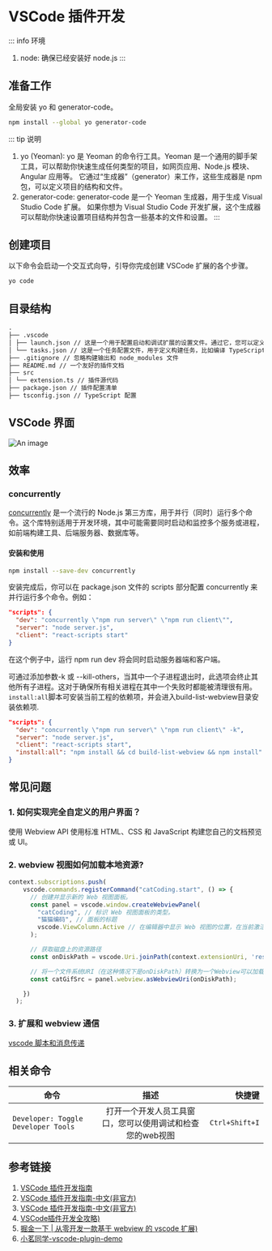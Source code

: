 # VSCode 插件开发

::: info 环境

1. node: 确保已经安装好 node.js
:::

## 准备工作

全局安装 yo 和 generator-code。

```sh
npm install --global yo generator-code
```

::: tip 说明

1. yo (Yeoman):
   yo 是 Yeoman 的命令行工具。Yeoman 是一个通用的脚手架工具，可以帮助你快速生成任何类型的项目，如网页应用、Node.js 模块、Angular 应用等。
   它通过“生成器”（generator）来工作，这些生成器是 npm 包，可以定义项目的结构和文件。
2. generator-code:
   generator-code 是一个 Yeoman 生成器，用于生成 Visual Studio Code 扩展。
   如果你想为 Visual Studio Code 开发扩展，这个生成器可以帮助你快速设置项目结构并包含一些基本的文件和设置。
:::

## 创建项目

以下命令会启动一个交互式向导，引导你完成创建 VSCode 扩展的各个步骤。

```sh
yo code
```

## 目录结构

```md
.
├── .vscode
│ ├── launch.json // 这是一个用于配置启动和调试扩展的设置文件。通过它，您可以定义如何启动扩展并在 VSCode 内置的调试器中调试它
│ └── tasks.json // 这是一个任务配置文件，用于定义构建任务，比如编译 TypeScript 到 JavaScript。当您运行构建任务时，VSCode 会根据此文件中的配置来执行相应的操作。
├── .gitignore // 忽略构建输出和 node_modules 文件
├── README.md // 一个友好的插件文档
├── src
│ └── extension.ts // 插件源代码
├── package.json // 插件配置清单
├── tsconfig.json // TypeScript 配置
```

## VSCode 界面

![An image](/images/notes/vscode-ui.png)

## 效率

### concurrently

[concurrently](https://github.com/open-cli-tools/concurrently) 是一个流行的 Node.js 第三方库，用于并行（同时）运行多个命令。这个库特别适用于开发环境，其中可能需要同时启动和监控多个服务或进程，如前端构建工具、后端服务器、数据库等。

#### 安装和使用

```sh
npm install --save-dev concurrently
```

安装完成后，你可以在 package.json 文件的 scripts 部分配置 concurrently 来并行运行多个命令。例如：

```json
"scripts": {  
  "dev": "concurrently \"npm run server\" \"npm run client\"",  
  "server": "node server.js",  
  "client": "react-scripts start"  
}
```

在这个例子中，运行 npm run dev 将会同时启动服务器端和客户端。

可通过添加参数-k 或 --kill-others，当其中一个子进程退出时，此选项会终止其他所有子进程。这对于确保所有相关进程在其中一个失败时都能被清理很有用。`install:all`脚本可安装当前工程的依赖项，并会进入build-list-webview目录安装依赖项.

```json
"scripts": {  
  "dev": "concurrently \"npm run server\" \"npm run client\" -k",  
  "server": "node server.js",  
  "client": "react-scripts start",
  "install:all": "npm install && cd build-list-webview && npm install"
}
```

## 常见问题

### 1. 如何实现完全自定义的用户界面？

使用 Webview API 使用标准 HTML、CSS 和 JavaScript 构建您自己的文档预览或 UI。

### 2. webview 视图如何加载本地资源?

```ts
context.subscriptions.push(
    vscode.commands.registerCommand("catCoding.start", () => {
      // 创建并显示新的 Web 视图面板。
      const panel = vscode.window.createWebviewPanel(
        "catCoding", // 标识 Web 视图面板的类型。
        "猫猫编码", // 面板的标题
        vscode.ViewColumn.Active // 在编辑器中显示 Web 视图的位置，在当前激活的列显示
      );

      // 获取磁盘上的资源路径
      const onDiskPath = vscode.Uri.joinPath(context.extensionUri, 'resources', 'giphy.gif');

      // 将一个文件系统URI（在这种情况下是onDiskPath）转换为一个Webview可以加载的URI
      const catGifSrc = panel.webview.asWebviewUri(onDiskPath);

    })
  );
```

### 3. 扩展和 webview 通信

[vscode 脚本和消息传递](https://code.visualstudio.com/api/extension-guides/webview#scripts-and-message-passing)

## 相关命令

| 命令                                |      描述      |         快捷键 |
| ----------------------------------- | :------------: | -------------: |
| `Developer: Toggle Developer Tools` | 打开一个开发人员工具窗口，您可以使用调试和检查您的web视图 | `Ctrl+Shift+I` |

## 参考链接

1. [VSCode 插件开发指南](https://code.visualstudio.com/api)
2. [VSCode 插件开发指南-中文(非官方)](https://rackar.github.io/vscode-ext-doccn/)
3. [VSCode 插件开发指南-中文(非官方)](https://liiked.github.io/VS-Code-Extension-Doc-ZH/#/)
4. [VSCode插件开发全攻略)](https://blog.haoji.me/vscode-plugin-overview.html)
4. [掘金一下 | 从零开发一款基于 webview 的 vscode 扩展)](https://juejin.cn/post/7000589186898231333?searchId=20240519194956C89A4A61F0DD0BE5BC6A#heading-52)
5. [小茗同学-vscode-plugin-demo](https://github.com/sxei/vscode-plugin-demo)
